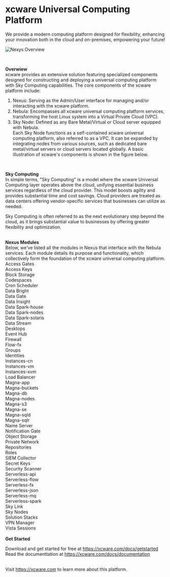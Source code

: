 # xcware Universal Computing Platform

We provide a modern computing platform designed for flexibility, enhancing your innovation both in the cloud and on-premises, empowering your future!
<br>

![Nexys Overview](https://xcware.com/assets/img/docs/nexus.jpg)


<br>

<b>Overwiew</b><br>
xcware provides an extensive solution featuring specialized components designed for constructing and deploying a universal computing platform with Sky Computing capabilities. The core components of the xcware platform include:<br>
1. Nexus: Serving as the Admin/User interface for managing and/or interacting with the xcware platform.<br>
2. Nebula: Encompasses all xcware universal computing platform services, transforming the host Linux system into a Virtual Private Cloud (VPC).<br>
3. Sky Node: Defined as any Bare Metal/Virtual or Cloud server equipped with Nebula.<br>
Each Sky Node functions as a self-contained xcware universal computing platform, also referred to as a VPC. It can be expanded by integrating nodes from various sources, such as dedicated bare metal/virtual servers or cloud servers located globally. A basic illustration of xcware's components is shown in the figure below.

<br>

<b>Sky Computing</b><br>
In simple terms, "Sky Computing" is a model where the xcware Universal Computing layer operates above the cloud, unifying essential business services regardless of the cloud provider. This model boosts agility and provides substantial time and cost savings. Cloud providers are treated as data centers offering vendor-specific services that businesses can utilize as needed.<br>

Sky Computing is often referred to as the next evolutionary step beyond the cloud, as it brings substantial value to businesses by offering greater flexibility and optimization.<br>


<br>
<b>Nexus Modules</b><br>
Below, we've listed all the modules in Nexus that interface with the Nebula services. Each module details its purpose and functionality, which collectively form the foundation of the xcware universal computing platform.
<br>
Access Gates<br>
Access Keys<br>
Block Storage<br>
Codespaces<br>
Cron Scheduler<br>
Data Bright<br>
Data Gate<br>
Data Insight<br>
Data Spark-house<br>
Data Spark-nodes<br>
Data Spark-solaris<br>
Data Stream<br>
Desktops<br>
Event Hub<br>
Firewall<br>
Flow-fx<br>
Groups<br>
Identities<br>
Instances-cn<br>
Instances-vm<br>
Instances-xvm<br>
Load Balancer<br>
Magna-app<br>
Magna-buckets<br>
Magna-db<br>
Magna-nodes<br>
Magna-s3<br>
Magna-se<br>
Magna-sqld<br>
Magna-sqlr<br>
Name Server<br>
Notification Gate<br>
Object Storage<br>
Private Network<br>
Repositories<br>
Roles<br>
SIEM Collector<br>
Secret Keys<br>
Security Scanner<br>
Serverless-api<br>
Serverless-flow<br>
Serverless-fx<br>
Serverless-json<br>
Serverless-mq<br>
Serverless-spark<br>
Sky Link<br>
Sky Nodes<br>
Solution Stacks<br>
VPN Manager<br>
Vista Sessions<br>

<br>
<b>Get Started</b><br>

Download and get started for free at https://xcware.com/docs/getstarted <br>
Read the documenttation at https://xcware.com/docs/documentation <br><br>

Visit https://xcware.com to learn more about this platform.


